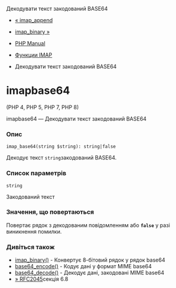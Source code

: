 Декодувати текст закодований BASE64

-   [« imap\_append](function.imap-append.html)
    
-   [imap\_binary »](function.imap-binary.html)
    
-   [PHP Manual](index.html)
    
-   [Функции IMAP](ref.imap.html)
    
-   Декодувати текст закодований BASE64
    

# imapbase64

(PHP 4, PHP 5, PHP 7, PHP 8)

imapbase64 — Декодувати текст закодований BASE64

### Опис

```methodsynopsis
imap_base64(string $string): string|false
```

Декодує текст `string`закодований BASE64.

### Список параметрів

`string`

Закодований текст

### Значення, що повертаються

Повертає рядок з декодованим повідомленням або **`false`** у разі виникнення помилки.

### Дивіться також

-   [imap\_binary()](function.imap-binary.html) - Конвертує 8-бітовий рядок у рядок base64
-   [base64\_encode()](function.base64-encode.html) - Кодує дані у формат MIME base64
-   [base64\_decode()](function.base64-decode.html) - Декодує дані, закодовані MIME base64
-   [» RFC2045](http://www.faqs.org/rfcs/rfc2045)секція 6.8
